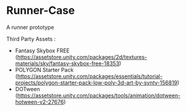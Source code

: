 # Runner-Case
A runner prototype

Third Party Assets :
- Fantasy Skybox FREE (https://assetstore.unity.com/packages/2d/textures-materials/sky/fantasy-skybox-free-18353)
- POLYGON Starter Pack (https://assetstore.unity.com/packages/essentials/tutorial-projects/polygon-starter-pack-low-poly-3d-art-by-synty-156819)
- DOTween  (https://assetstore.unity.com/packages/tools/animation/dotween-hotween-v2-27676)
